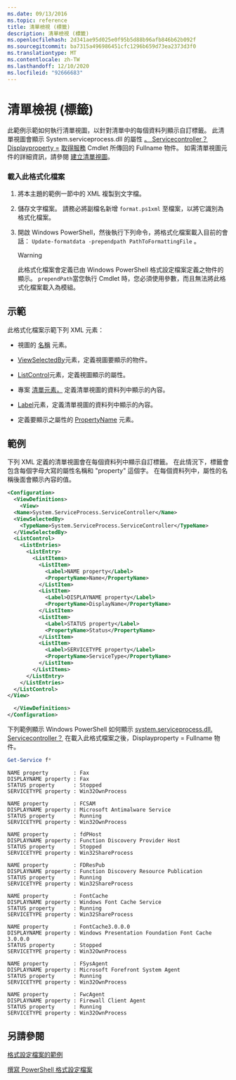 ```yaml
---
ms.date: 09/13/2016
ms.topic: reference
title: 清單檢視 (標籤)
description: 清單檢視 (標籤)
ms.openlocfilehash: 2d341ae95d025e0f95b5d88b96afb846b62b092f
ms.sourcegitcommit: ba7315a496986451cfc1296b659d73ea2373d3f0
ms.translationtype: MT
ms.contentlocale: zh-TW
ms.lasthandoff: 12/10/2020
ms.locfileid: "92666683"
---
```

# <a name="list-view-labels"></a>清單檢視 (標籤)

此範例示範如何執行清單視圖，以針對清單中的每個資料列顯示自訂標籤。 此清單視圖會顯示 System.serviceprocess.dll 的屬性 [。 Servicecontroller？Displayproperty =](/dotnet/api/System.ServiceProcess.ServiceController) [取得服務](/powershell/module/Microsoft.PowerShell.Management/Get-Service) Cmdlet 所傳回的 Fullname 物件。 如需清單視圖元件的詳細資訊，請參閱 [建立清單視圖](./creating-a-list-view.md)。

### <a name="to-load-this-formatting-file"></a>載入此格式化檔案

1. 將本主題的範例一節中的 XML 複製到文字檔。

2. 儲存文字檔案。 請務必將副檔名新增 `format.ps1xml` 至檔案，以將它識別為格式化檔案。

3. 開啟 Windows PowerShell，然後執行下列命令，將格式化檔案載入目前的會話： `Update-formatdata -prependpath PathToFormattingFile` 。

   > [!WARNING]
   > 此格式化檔案會定義已由 Windows PowerShell 格式設定檔案定義之物件的顯示。 `prependPath`當您執行 Cmdlet 時，您必須使用參數，而且無法將此格式化檔案載入為模組。

## <a name="demonstrates"></a>示範

此格式化檔案示範下列 XML 元素：

- 視圖的 [名稱](./name-element-for-view-format.md) 元素。

- [ViewSelectedBy](./viewselectedby-element-format.md)元素，定義視圖要顯示的物件。

- [ListControl](./listcontrol-element-format.md)元素，定義視圖顯示的屬性。

- 專案 [清單元素，](./listitem-element-for-listitems-for-listcontrol-format.md) 定義清單視圖的資料列中顯示的內容。

- [Label](./label-element-for-listitem-for-listcontrol-format.md)元素，定義清單視圖的資料列中顯示的內容。

- 定義要顯示之屬性的 [PropertyName](./propertyname-element-for-listitem-for-listcontrol-format.md) 元素。

## <a name="example"></a>範例

下列 XML 定義的清單視圖會在每個資料列中顯示自訂標籤。 在此情況下，標籤會包含每個字母大寫的屬性名稱和 "property" 這個字。 在每個資料列中，屬性的名稱後面會顯示內容的值。

```xml
<Configuration>
  <ViewDefinitions>
    <View>
  <Name>System.ServiceProcess.ServiceController</Name>
  <ViewSelectedBy>
    <TypeName>System.ServiceProcess.ServiceController</TypeName>
  </ViewSelectedBy>
  <ListControl>
    <ListEntries>
      <ListEntry>
        <ListItems>
          <ListItem>
            <Label>NAME property</Label>
            <PropertyName>Name</PropertyName>
          </ListItem>
          <ListItem>
            <Label>DISPLAYNAME property</Label>
            <PropertyName>DisplayName</PropertyName>
          </ListItem>
          <ListItem>
            <Label>STATUS property</Label>
            <PropertyName>Status</PropertyName>
          </ListItem>
          <ListItem>
            <Label>SERVICETYPE property</Label>
            <PropertyName>ServiceType</PropertyName>
          </ListItem>
        </ListItems>
      </ListEntry>
    </ListEntries>
  </ListControl>
</View>

  </ViewDefinitions>
</Configuration>
```

下列範例顯示 Windows PowerShell 如何顯示 [system.serviceprocess.dll. Servicecontroller？](/dotnet/api/System.ServiceProcess.ServiceController) 在載入此格式檔案之後，Displayproperty = Fullname 物件。

```powershell
Get-Service f*
```

```output
NAME property        : Fax
DISPLAYNAME property : Fax
STATUS property      : Stopped
SERVICETYPE property : Win32OwnProcess

NAME property        : FCSAM
DISPLAYNAME property : Microsoft Antimalware Service
STATUS property      : Running
SERVICETYPE property : Win32OwnProcess

NAME property        : fdPHost
DISPLAYNAME property : Function Discovery Provider Host
STATUS property      : Stopped
SERVICETYPE property : Win32ShareProcess

NAME property        : FDResPub
DISPLAYNAME property : Function Discovery Resource Publication
STATUS property      : Running
SERVICETYPE property : Win32ShareProcess

NAME property        : FontCache
DISPLAYNAME property : Windows Font Cache Service
STATUS property      : Running
SERVICETYPE property : Win32ShareProcess

NAME property        : FontCache3.0.0.0
DISPLAYNAME property : Windows Presentation Foundation Font Cache 3.0.0.0
STATUS property      : Stopped
SERVICETYPE property : Win32OwnProcess

NAME property        : FSysAgent
DISPLAYNAME property : Microsoft Forefront System Agent
STATUS property      : Running
SERVICETYPE property : Win32OwnProcess

NAME property        : FwcAgent
DISPLAYNAME property : Firewall Client Agent
STATUS property      : Running
SERVICETYPE property : Win32OwnProcess
```

## <a name="see-also"></a>另請參閱

[格式設定檔案的範例](./examples-of-formatting-files.md)

[撰寫 PowerShell 格式設定檔案](./writing-a-powershell-formatting-file.md)
